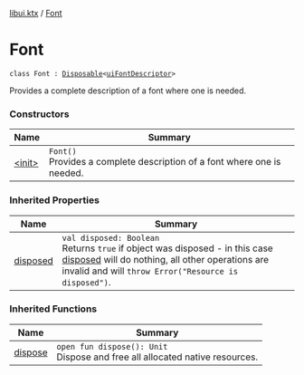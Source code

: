 [libui.ktx](../index.md) / [Font](./index.md)

# Font

`class Font : `[`Disposable`](../-disposable/index.md)`<`[`uiFontDescriptor`](../../libui/ui-font-descriptor/index.md)`>`

Provides a complete description of a font where one is needed.

### Constructors

| Name | Summary |
|---|---|
| [&lt;init&gt;](-init-.md) | `Font()`<br>Provides a complete description of a font where one is needed. |

### Inherited Properties

| Name | Summary |
|---|---|
| [disposed](../-disposable/disposed.md) | `val disposed: Boolean`<br>Returns `true` if object was disposed - in this case [disposed](../-disposable/disposed.md) will do nothing, all other operations are invalid and will `throw Error("Resource is disposed")`. |

### Inherited Functions

| Name | Summary |
|---|---|
| [dispose](../-disposable/dispose.md) | `open fun dispose(): Unit`<br>Dispose and free all allocated native resources. |
